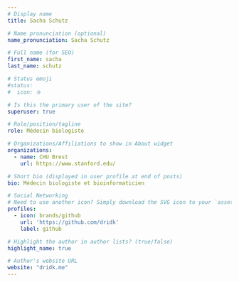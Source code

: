 ```yaml
---
# Display name
title: Sacha Schutz

# Name pronunciation (optional)
name_pronunciation: Sacha Schutz

# Full name (for SEO)
first_name: sacha
last_name: schutz

# Status emoji
#status:
#  icon: ☕️

# Is this the primary user of the site?
superuser: true

# Role/position/tagline
role: Médecin biologiste

# Organizations/Affiliations to show in About widget
organizations:
  - name: CHU Brest
    url: https://www.stanford.edu/

# Short bio (displayed in user profile at end of posts)
bio: Médecin biologiste et bioinformaticien

# Social Networking
# Need to use another icon? Simply download the SVG icon to your `assets/media/icons/` folder.
profiles:
  - icon: brands/github
    url: 'https://github.com/dridk'
    label: github

# Highlight the author in author lists? (true/false)
highlight_name: true

# Author's website URL
website: "dridk.me"
---
```


